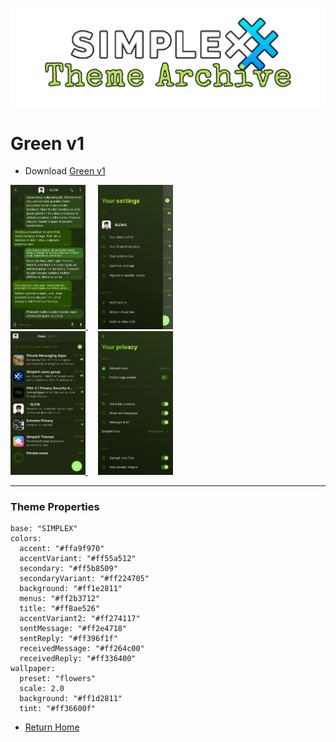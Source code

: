![SxC Theme Archive Banner](../resources/SxC_themeBanner.png)

# Green v1

* Download [Green v1](../themes/SxC_green-v1.theme)

<a href="../screenshots/SxC_green-v101.jpg" target="_blank">
	<img src="../screenshots/SxC_green-v101.jpg" width="120">
</a>&nbsp;&nbsp;&nbsp;
<a href="../screenshots/SxC_green-v102.jpg" target="_blank">
	<img src="../screenshots/SxC_green-v102.jpg" width="120">
</a>
<br>
<a href="../screenshots/SxC_green-v103.jpg" target="_blank">
	<img src="../screenshots/SxC_green-v103.jpg" width="120">
</a>&nbsp;&nbsp;&nbsp;
<a href="../screenshots/SxC_green-v104.jpg" target="_blank">
	<img src="../screenshots/SxC_green-v104.jpg" width="120">
</a>

----
### Theme Properties
```
base: "SIMPLEX"
colors:
  accent: "#ffa9f970"
  accentVariant: "#ff55a512"
  secondary: "#ff5b8509"
  secondaryVariant: "#ff224705"
  background: "#ff1e2811"
  menus: "#ff2b3712"
  title: "#ff8ae526"
  accentVariant2: "#ff274117"
  sentMessage: "#ff2e4718"
  sentReply: "#ff396f1f"
  receivedMessage: "#ff264c00"
  receivedReply: "#ff336400"
wallpaper:
  preset: "flowers"
  scale: 2.0
  background: "#ff1d2811"
  tint: "#ff36600f"
```

* [Return Home](../)